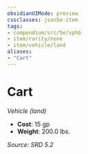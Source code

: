 ```yaml
---
obsidianUIMode: preview
cssclasses: json5e-item
tags:
- compendium/src/5e/xphb
- item/rarity/none
- item/vehicle/land
aliases: 
- "Cart"
---
```

# Cart
*Vehicle (land)*  

- **Cost**: 15 gp
- **Weight**: 200.0 lbs.

*Source: SRD 5.2*